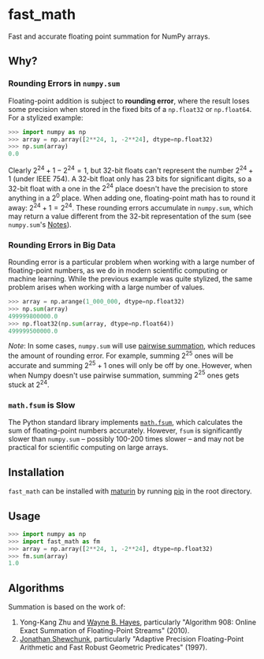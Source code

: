 # fast_math

Fast and accurate floating point summation for NumPy arrays.

## Why?

### Rounding Errors in `numpy.sum`

Floating-point addition is subject to **rounding error**, where the result loses some precision when stored in the fixed bits of a `np.float32` or `np.float64`. For a stylized example:

```python
>>> import numpy as np
>>> array = np.array([2**24, 1, -2**24], dtype=np.float32)
>>> np.sum(array)
0.0
```

Clearly $2^{24} + 1 - 2^{24} = 1$, but 32-bit floats can't represent the number $2^{24} + 1$ (under IEEE 754). A 32-bit float only has 23 bits for significant digits, so a 32-bit float with a one in the $2^{24}$ place doesn't have the precision to store anything in a $2^0$ place. When adding one, floating-point math has to round it away: $2^{24} + 1 = 2^{24}$. These rounding errors accumulate in `numpy.sum`, which may return a value different from the 32-bit representation of the sum (see `numpy.sum`'s [Notes](https://numpy.org/doc/stable/reference/generated/numpy.sum.html)).

### Rounding Errors in Big Data

Rounding error is a particular problem when working with a large number of floating-point numbers, as we do in modern scientific computing or machine learning. While the previous example was quite stylized, the same problem arises when working with a large number of values.

```python
>>> array = np.arange(1_000_000, dtype=np.float32)
>>> np.sum(array)
499999800000.0
>>> np.float32(np.sum(array, dtype=np.float64))
499999500000.0
```

*Note*: In some cases, `numpy.sum` will use [pairwise summation](https://en.wikipedia.org/wiki/Pairwise_summation), which reduces the amount of rounding error. For example, summing $2^{25}$ ones will be accurate and summing $2^{25} + 1$ ones will only be off by one. However, when when Numpy doesn't use pairwise summation, summing $2^{25}$ ones gets stuck at $2^{24}$.

### `math.fsum` is Slow

The Python standard library implements [`math.fsum`](https://docs.python.org/3/library/math.html#math.fsum), which calculates the sum of floating-point numbers accurately. However, `fsum` is significantly slower than `numpy.sum` – possibly 100-200 times slower – and may not be practical for scientific computing on large arrays.

## Installation

`fast_math` can be installed with [maturin](https://www.maturin.rs) by running [pip](https://pip.pypa.io/en/stable/) in the root directory.

## Usage

```python
>>> import numpy as np
>>> import fast_math as fm
>>> array = np.array([2**24, 1, -2**24], dtype=np.float32)
>>> fm.sum(array)
1.0
```

## Algorithms

Summation is based on the work of:
1. Yong-Kang Zhu and [Wayne B. Hayes](https://www.cs.toronto.edu/~wayne/), particularly "Algorithm 908: Online Exact Summation of Floating-Point Streams" (2010).
2. [Jonathan Shewchunk](https://people.eecs.berkeley.edu/~jrs/), particularly "Adaptive Precision Floating-Point Arithmetic and Fast Robust Geometric Predicates" (1997).
